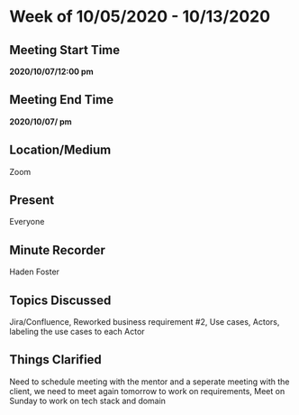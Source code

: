 # Week of 10/05/2020 - 10/13/2020

## Meeting Start Time

 **2020/10/07/12:00 pm** 

## Meeting End Time

**2020/10/07/ pm** 

## Location/Medium

Zoom

## Present

Everyone 

## Minute Recorder

Haden Foster

## Topics Discussed

Jira/Confluence,
Reworked business requirement #2,
Use cases,
Actors,
labeling the use cases to each Actor

## Things Clarified

Need to schedule meeting with the mentor and a seperate meeting with the client,
we need to meet again tomorrow to work on requirements,
Meet on Sunday to work on tech stack and domain 
